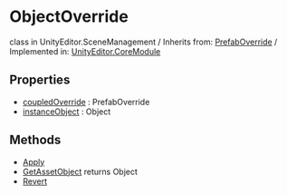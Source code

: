 # ObjectOverride
class in UnityEditor.SceneManagement
 / Inherits from: <a href="https://docs.unity3d.com/6000.2/Documentation/ScriptReference/PrefabOverride.html">PrefabOverride</a> / Implemented in: <a href="https://docs.unity3d.com/6000.2/Documentation/ScriptReference/UnityEditor.CoreModule.html">UnityEditor.CoreModule</a>

## Properties
- <a href="https://docs.unity3d.com/6000.2/Documentation/ScriptReference/ObjectOverride-coupledOverride.html">coupledOverride</a> : PrefabOverride
- <a href="https://docs.unity3d.com/6000.2/Documentation/ScriptReference/ObjectOverride-instanceObject.html">instanceObject</a> : Object

## Methods
- <a href="https://docs.unity3d.com/6000.2/Documentation/ScriptReference/ObjectOverride.Apply.html">Apply</a>
- <a href="https://docs.unity3d.com/6000.2/Documentation/ScriptReference/ObjectOverride.GetAssetObject.html">GetAssetObject</a> returns Object
- <a href="https://docs.unity3d.com/6000.2/Documentation/ScriptReference/ObjectOverride.Revert.html">Revert</a>
